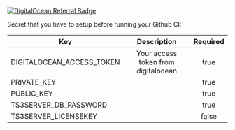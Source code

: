 [![DigitalOcean Referral Badge](https://web-platforms.sfo2.cdn.digitaloceanspaces.com/WWW/Badge%201.svg)](https://www.digitalocean.com/?refcode=ac140999cb5b&utm_campaign=Referral_Invite&utm_medium=Referral_Program&utm_source=badge)

Secret that you have to setup before running your Github CI:

| Key | Description | Required |
| ------------- |:-------------:| :-----:|
| DIGITALOCEAN_ACCESS_TOKEN| Your access token from digitalocean | true |
| PRIVATE_KEY | | true |
| PUBLIC_KEY | | true |
| TS3SERVER_DB_PASSWORD | | true |
| TS3SERVER_LICENSEKEY | | false |
